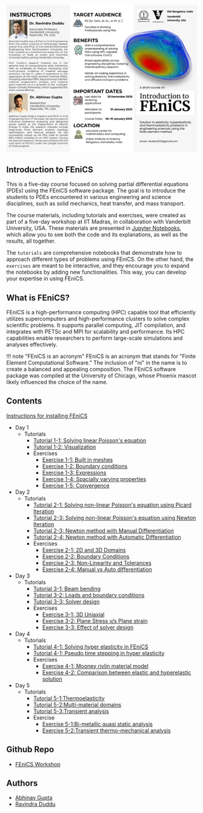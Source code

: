 ![](attachments/Page%201.png)
## Introduction to FEniCS

This is a five-day course focused on solving partial differential equations (PDEs) using the FEniCS software package. The goal is to introduce the students to PDEs encountered in various engineering and science disciplines, such as solid mechanics, heat transfer, and mass transport. 

The course materials, including tutorials and exercises, were created as part of a five-day workshop at IIT Madras, in collaboration with Vanderbilt University, USA. These materials are presented in [Jupyter Notebooks](https://jupyter.org/), which allow you to see both the code and its explanations, as well as the results, all together.

The `tutorials` are comprehensive notebooks that demonstrate how to approach different types of problems using FEniCS. On the other hand, the `exercises` are meant to be interactive, and they encourage you to expand the notebooks by adding new functionalities. This way, you can develop your expertise in using FEniCS.



## What is FEniCS?
FEniCS is a high-performance computing (HPC) capable tool that efficiently utilizes supercomputers and high-performance clusters to solve complex scientific problems. It supports parallel computing, JIT compilation, and integrates with PETSc and MPI for scalability and performance. Its HPC capabilities enable researchers to perform large-scale simulations and analyses effectively.

!!! note "FEniCS is an acronym"
	FEniCS is an acronym that stands for "Finite Element Computational Software." The inclusion of "ni" in the name is to create a balanced and appealing composition. The FEniCS software package was compiled at the University of Chicago, whose Phoenix mascot likely influenced the choice of the name.



## Contents 
 [Instructions for installing FEniCS](1_introduction/2_installation.md)


- Day 1
	- Tutorials
	    - [Tutorial 1-1: Solving linear Poisson's equation](2_notebooks/day-1/tutorials/1_linear_poisson.md)
	    - [Tutorial 1-2: Visualization](2_notebooks/day-1/tutorials/2_visualization.md)
	  - Exercises
	    - [Exercise 1-1: Built in meshes](2_notebooks/day-1/exercises/1_built_in_mesh.md)
	    - [Exercise 1-2: Boundary conditions](2_notebooks/day-1/exercises/2_boundary_conditions.md)
	    - [Exercise 1-3: Expressions](2_notebooks/day-1/exercises/3_expressions.md)
	    - [Exercise 1-4: Spacially varying properties](2_notebooks/day-1/exercises/4_spacially_varying_properties.md)
	    - [Exercise 1-5: Convergence](2_notebooks/day-1/exercises/5_convergence.md)
- Day 2
	- Tutorials
	    - [Tutorial 2-1: Solving non-linear Poisson's equation using Picard Iteration](2_notebooks/day-2/tutorials/1_non_linear_poisson_picard.md)
	    - [Tutorial 2-3: Solving non-linear Poisson's equation using Newton Iteration](2_notebooks/day-2/tutorials/2_non_linear_poisson_newton.md)
	    - [Tutorial 2-3: Newton method with Manual Differentiation](2_notebooks/day-2/tutorials/3_non_linear_poisson_newton_manual_diff.md)
	    - [Tutorial 2-4: Newton method with Automatic Differentiation](2_notebooks/day-2/tutorials/4_non_linear_poisson_newton_auto_diff.md)
	  - Exercises
	    - [Exercise 2-1: 2D and 3D Domains](2_notebooks/day-2/exercises/1_2d_3d_domains.md)
	    - [Exercise 2-2: Boundary Conditions](2_notebooks/day-2/exercises/2_boundary_conditions.md)
	    - [Exercise 2-3: Non-Linearity and Tolerances](2_notebooks/day-2/exercises/3_non_linearity_tolerances.md)
	    - [Exercise 2-4: Manual vs Auto differentiation](2_notebooks/day-2/exercises/4_manual_auto_differentiation.md)
- Day 3
	- Tutorials
	    - [Tutorial 3-1: Beam bending](2_notebooks/day-3/tutorials/1_beam_bending.md)
	    - [Tutorial 3-2: Loads and boundary conditions](2_notebooks/day-3/tutorials/2_load_and_boundary_conditions.md)
	    - [Tutorial 3-3: Solver design](2_notebooks/day-3/tutorials/3_solver.md)
	  - Exercises
	    - [Exercise 3-1: 3D Uniaxial](2_notebooks/day-3/exercises/1_3d_uniaxial.md)
	    - [Exercise 3-2: Plane Stress v/s Plane strain](2_notebooks/day-3/exercises/2_plane_stress_strain.md)
	    - [Exercise 3-3: Effect of solver design](2_notebooks/day-3/exercises/3_solver_design.md)
- Day 4
	- Tutorials
	    - [Tutorial 4-1: Solving hyper elasticity in FEniCS](2_notebooks/day-4/tutorials/1_hyper_elastic.md)
	    - [Tutorial 4-1: Pseudo time stepping in hyper elasticity](2_notebooks/day-4/tutorials/2_load_displacement.md)
	  - Exercises
	    - [Exercise 4-1: Mooney rivlin material model](2_notebooks/day-4/exercises/1_mooney-rivlin.md)
	    - [Exercise 4-2: Comparison between elastic and hyperelastic solution](2_notebooks/day-4/exercises/2_comparison.md)
- Day 5
	- Tutorials
	    - [Tutorial 5-1:Thermoelasticity](2_notebooks/day-5/tutorials/1_thermoelasticity.md)
	    - [Tutorial 5-2:Multi-material domains](2_notebooks/day-5/tutorials/2_multi_material.md)
	    - [Tutorial 5-3:Transient analysis](2_notebooks/day-5/tutorials/3_transient_analysis.md)
	  - Exercise
	    - [Exercise 5-1:Bi-metallic quasi static analysis](2_notebooks/day-5/exercises/1_bi_metallic_quasi_static.md)
	    - [Exercise 5-2:Transient thermo-mechanical analysis](2_notebooks/day-5/exercises/2_thermo_mechanical_transient.md) 

## Github Repo
- [FEniCS Workshop](https://github.com/iitrabhi/fenics-workshop)

## Authors
- [Abhinav Gupta](https://abhigupta.io)
- [Ravindra Duddu](https://engineering.vanderbilt.edu/bio/ravindra-duddu)


